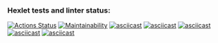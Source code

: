 ### Hexlet tests and linter status:
[![Actions Status](https://github.com/KalinOks/frontend-project-44/workflows/hexlet-check/badge.svg)](https://github.com/KalinOks/frontend-project-44/actions)
[![Maintainability](https://api.codeclimate.com/v1/badges/018def61241766065819/maintainability)](https://codeclimate.com/github/KalinOks/frontend-project-44/maintainability)
[![asciicast](https://asciinema.org/a/6YVKLr0lgLczWEe9sTSTp6qAb.svg)](https://asciinema.org/a/6YVKLr0lgLczWEe9sTSTp6qAb)
[![asciicast](https://asciinema.org/a/NHVdwmOSKWXihyxznyspNYzbo.svg)](https://asciinema.org/a/NHVdwmOSKWXihyxznyspNYzbo)
[![asciicast](https://asciinema.org/a/oLnMGCSQMSuEhZRWRgg5o1O94.svg)](https://asciinema.org/a/oLnMGCSQMSuEhZRWRgg5o1O94)
[![asciicast](https://asciinema.org/a/0E02OShnB2O3Ivd3HGLrOuUyD.svg)](https://asciinema.org/a/0E02OShnB2O3Ivd3HGLrOuUyD)
[![asciicast](https://asciinema.org/a/o48iUyAPsXYRoAtIdLf2pHwIs.svg)](https://asciinema.org/a/o48iUyAPsXYRoAtIdLf2pHwIs)